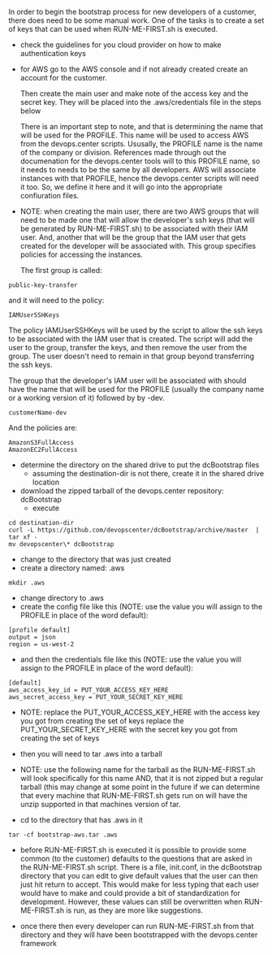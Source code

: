 In order to begin the bootstrap process for new developers of a customer, there does
need to be some manual work.  One of the tasks is to create a set of keys that can be
used when RUN-ME-FIRST.sh is executed.  

- check the guidelines for you cloud provider on how to make authentication keys

- for AWS go to the AWS console and if not already created create an account for the
  customer.  
  
  Then create the main user and make note of the access key and the secret
  key. They will be placed into the .aws/credentials file in the steps below 

  There is an important step to note, and that is determining the name that
  will be used for the PROFILE.  This name will be used to access AWS from the
  devops.center scripts.  Ususally, the PROFILE name is the name of the company or 
  division. References made through out the documenation for the devops.center tools
  will to this PROFILE name, so it needs to needs to be the same by all developers. 
  AWS will associate instances with that PROFILE, hence the devops.center scripts will
  need it too.  So, we define it here and it will go into the appropriate confiuration
  files. 
  
- NOTE: when creating the main user, there are two AWS groups that will need to be made one
  that will allow the developer's ssh keys (that will be generated by RUN-ME-FIRST.sh) to 
  be associated with their IAM user.  And, another that will be the group that the IAM 
  user that gets created for the developer will be associated with.  This group specifies 
  policies for accessing the instances.

  The first group is called:

```
public-key-transfer
```

  and it will need to the policy:

```
IAMUserSSHKeys
```

  The policy IAMUserSSHKeys will be used by the script to allow the ssh keys to be associated
  with the IAM user that is created.  The script will add the user to the group, transfer the
  keys, and then remove the user from the group.  The user doesn't need to remain in that group
  beyond transferring the ssh keys.

  The group that the developer's IAM user will be associated with should have the 
  name that will be used for the PROFILE (usually the company name or a working version of it) 
  followed by by -dev. 

```
customerName-dev
```

   And the policies are:

```
AmazonS3FullAccess
AmazonEC2FullAccess
```

- determine the directory on the shared drive to put the dcBootstrap files
    - assuming the destination-dir is not there, create it in the shared drive location
- download the zipped tarball of the devops.center repository: dcBootstrap
    - execute

```
cd destination-dir
curl -L https://github.com/devopscenter/dcBootstrap/archive/master  | tar xf -
mv devopscenter\* dcBootstrap
```

- change to the directory that was just created 
- create a directory named: .aws

```
mkdir .aws
```

- change directory to .aws
- create the config file like this (NOTE: use the value you will assign to the PROFILE in
  place of the word default):

```
[profile default]
output = json
region = us-west-2
```

- and then the credentials file like this (NOTE: use the value you will assign to 
  the PROFILE in place of the word default):

```
[default]
aws_access_key_id = PUT_YOUR_ACCESS_KEY_HERE
aws_secret_access_key = PUT_YOUR_SECRET_KEY_HERE
```

- NOTE: replace the PUT_YOUR_ACCESS_KEY_HERE with the access key you got from creating the set of keys
        replace the PUT_YOUR_SECRET_KEY_HERE with the secret key you got from creating the set of keys

- then you will need to tar .aws into a tarball
- NOTE: use the following name for the tarball as the RUN-ME-FIRST.sh will look specifically for this name
        AND, that it is not zipped but a regular tarball (this may change at some point in the future if we 
        can determine that every machine that RUN-ME-FIRST.sh gets run on will have the unzip supported in
        that machines version of tar.

- cd to the directory that has .aws in it

```
tar -cf bootstrap-aws.tar .aws
```

- before RUN-ME-FIRST.sh is executed it is possible to provide some common (to the customer) defaults to
  the questions that are asked in the RUN-ME-FIRST.sh script.  There is a file, init.conf, in the dcBootstrap
  directory that you can edit to give default values that the user can then just hit return to accept.  This
  would make for less typing that each user would have to make and could provide a bit of standardization 
  for development.  However, these values can still be overwritten when RUN-ME-FIRST.sh is run, as they are 
  more like suggestions.

- once there then every developer can run RUN-ME-FIRST.sh from that directory and they will have been 
  bootstrapped with the devops.center framework


